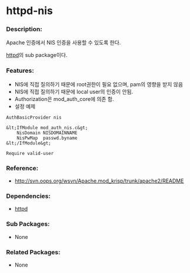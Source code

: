 # httpd-nis

### Description:

Apache 인증에서 NIS 인증을 사용할 수 있도록 한다.

[httpd](pkg-base-httpd.md)의 sub package이다.

### Features:

* NIS에 직접 질의하기 때문에 root권한이 필요 없으며, pam의 영향을 받지 않음
* NIS에 직접 질의하기 때문에 local user의 인증이 안됨.
* Authorization은 mod_auth_core에 의존 함.
* 설정 예제

```httpd
AuthBasicProvider nis

&lt;IfModule mod_auth_nis.c&gt;
    NisDomain NISDOMAINNAME
    NisPwMap  passwd.byname
&lt;/IfModule&gt;

Require valid-user
```

### Reference:

* http://svn.oops.org/wsvn/Apache.mod_krisp/trunk/apache2/README

### Dependencies:
* [httpd](pkg-base-httpd.md)

### Sub Packages:
* None


### Related Packages:
* None
